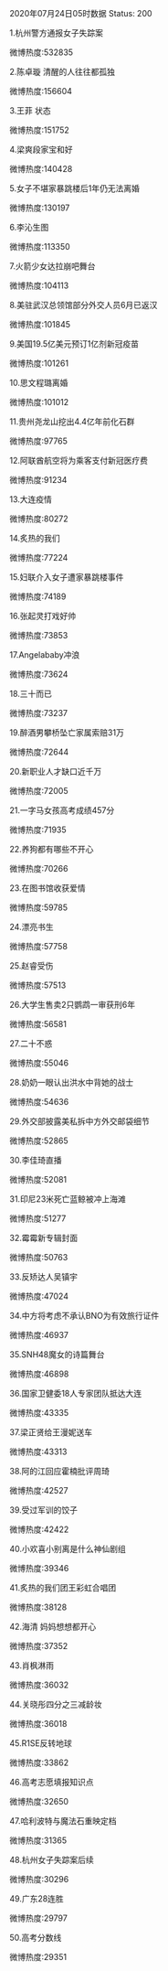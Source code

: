 2020年07月24日05时数据
Status: 200

1.杭州警方通报女子失踪案

微博热度:532835

2.陈卓璇 清醒的人往往都孤独

微博热度:156604

3.王菲 状态

微博热度:151752

4.梁爽段家宝和好

微博热度:140428

5.女子不堪家暴跳楼后1年仍无法离婚

微博热度:130197

6.李沁生图

微博热度:113350

7.火箭少女达拉崩吧舞台

微博热度:104113

8.美驻武汉总领馆部分外交人员6月已返汉

微博热度:101845

9.美国19.5亿美元预订1亿剂新冠疫苗

微博热度:101261

10.思文程璐离婚

微博热度:101012

11.贵州尧龙山挖出4.4亿年前化石群

微博热度:97765

12.阿联酋航空将为乘客支付新冠医疗费

微博热度:91234

13.大连疫情

微博热度:80272

14.炙热的我们

微博热度:77224

15.妇联介入女子遭家暴跳楼事件

微博热度:74189

16.张起灵打戏好帅

微博热度:73853

17.Angelababy冲浪

微博热度:73624

18.三十而已

微博热度:73237

19.醉酒男攀桥坠亡家属索赔31万

微博热度:72644

20.新职业人才缺口近千万

微博热度:72005

21.一字马女孩高考成绩457分

微博热度:71935

22.养狗都有哪些不开心

微博热度:70266

23.在图书馆收获爱情

微博热度:59785

24.漂亮书生

微博热度:57758

25.赵睿受伤

微博热度:57513

26.大学生售卖2只鹦鹉一审获刑6年

微博热度:56581

27.二十不惑

微博热度:55046

28.奶奶一眼认出洪水中背她的战士

微博热度:54636

29.外交部披露美私拆中方外交邮袋细节

微博热度:52865

30.李佳琦直播

微博热度:52081

31.印尼23米死亡蓝鲸被冲上海滩

微博热度:51277

32.霉霉新专辑封面

微博热度:50763

33.反矫达人吴镇宇

微博热度:47024

34.中方将考虑不承认BNO为有效旅行证件

微博热度:46937

35.SNH48魔女的诗篇舞台

微博热度:46898

36.国家卫健委18人专家团队抵达大连

微博热度:43335

37.梁正贤给王漫妮送车

微博热度:43313

38.阿的江回应霍楠批评周琦

微博热度:42527

39.受过军训的饺子

微博热度:42422

40.小欢喜小别离是什么神仙剧组

微博热度:39346

41.炙热的我们团王彩虹合唱团

微博热度:38128

42.海清 妈妈想想都开心

微博热度:37352

43.肖枫淋雨

微博热度:36032

44.关晓彤四分之三减龄妆

微博热度:36018

45.R1SE反转地球

微博热度:33862

46.高考志愿填报知识点

微博热度:32650

47.哈利波特与魔法石重映定档

微博热度:31365

48.杭州女子失踪案后续

微博热度:30296

49.广东28连胜

微博热度:29797

50.高考分数线

微博热度:29351

